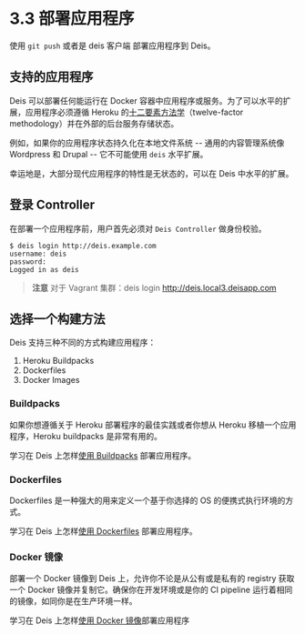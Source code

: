 # 3.3 部署应用程序

使用 `git push` 或者是 deis 客户端 部署应用程序到 Deis。


## 支持的应用程序

Deis 可以部署任何能运行在 Docker 容器中应用程序或服务。为了可以水平的扩展，应用程序必须遵循 Heroku 的[十二要素方法学][1]（twelve-factor methodology）并在外部的后台服务存储状态。

例如，如果你的应用程序状态持久化在本地文件系统 -- 通用的内容管理系统像 Wordpress 和 Drupal -- 它不可能使用 `deis` 水平扩展。

幸运地是，大部分现代应用程序的特性是无状态的，可以在 Deis 中水平的扩展。

## 登录 Controller

在部署一个应用程序前，用户首先必须对 `Deis Controller` 做身份校验。

```
$ deis login http://deis.example.com
username: deis
password:
Logged in as deis
```

> **注意**
对于 Vagrant 集群：deis login http://deis.local3.deisapp.com


## 选择一个构建方法

Deis 支持三种不同的方式构建应用程序：

 1. Heroku Buildpacks
 2. Dockerfiles
 3. Docker Images

### Buildpacks

如果你想遵循关于 Heroku 部署程序的最佳实践或者你想从 Heroku 移植一个应用程序，Heroku buildpacks 是非常有用的。

学习在 Deis 上怎样[使用 Buildpacks][2] 部署应用程序。

### Dockerfiles

Dockerfiles 是一种强大的用来定义一个基于你选择的 OS 的便携式执行环境的方式。

学习在 Deis 上怎样[使用 Dockerfiles][3] 部署应用程序。

### Docker 镜像

部署一个 Docker 镜像到 Deis 上，允许你不论是从公有或是私有的 registry 获取一个 Docker 镜像并复制它。确保你在开发环境或是你的 CI pipeline 运行着相同的镜像，如同你是在生产环境一样。

学习在 Deis 上怎样[使用 Docker 镜像][4]部署应用程序


  [1]: http://12factor.net/
  [2]: http://docs.deis.io/en/latest/using_deis/using-buildpacks/#using-buildpacks
  [3]: http://docs.deis.io/en/latest/using_deis/using-dockerfiles/#using-dockerfiles
  [4]: http://docs.deis.io/en/latest/using_deis/using-docker-images/#using-docker-images